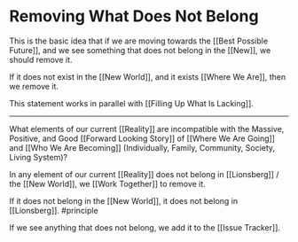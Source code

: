 # Removing What Does Not Belong

This is the basic idea that if we are moving towards the [[Best Possible Future]], and we see something that does not belong in the [[New]], we should remove it. 

If it does not exist in the [[New World]], and it exists [[Where We Are]], then we remove it. 

This statement works in parallel with [[Filling Up What Is Lacking]]. 

___

What elements of our current [[Reality]] are incompatible with the Massive, Positive, and Good [[Forward Looking Story]] of  [[Where We Are Going]] and [[Who We Are Becoming]] (Individually, Family, Community, Society, Living System)? 

In any element of our current [[Reality]] does not belong in [[Lionsberg]] / the [[New World]], we [[Work Together]] to remove it. 

If it does not belong in the [[New World]], it does not belong in [[Lionsberg]]. #principle 

If we see anything that does not belong, we add it to the [[Issue Tracker]].  